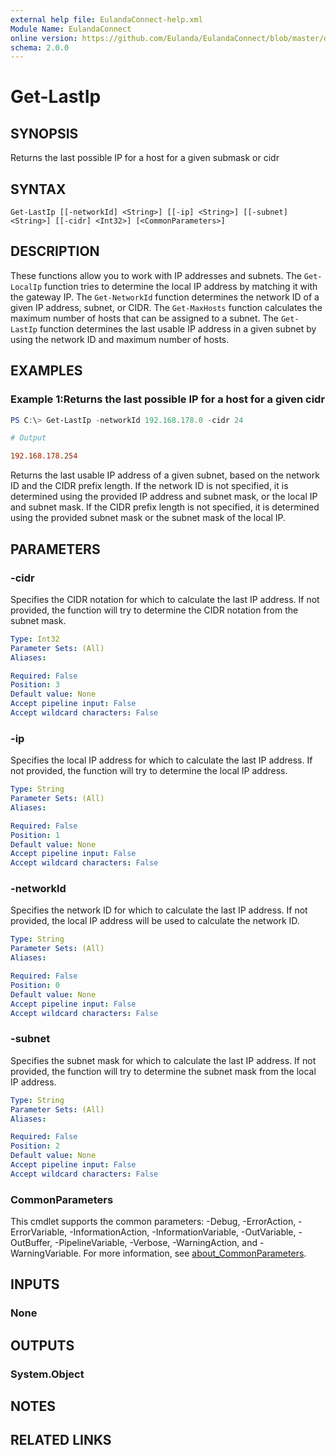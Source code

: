```yaml
---
external help file: EulandaConnect-help.xml
Module Name: EulandaConnect
online version: https://github.com/Eulanda/EulandaConnect/blob/master/docs/Get-LastIp.md
schema: 2.0.0
---
```


# Get-LastIp

## SYNOPSIS
Returns the last possible IP for a host for a given submask or cidr

## SYNTAX

```
Get-LastIp [[-networkId] <String>] [[-ip] <String>] [[-subnet] <String>] [[-cidr] <Int32>] [<CommonParameters>]
```

## DESCRIPTION
These functions allow you to work with IP addresses and subnets. The `Get-LocalIp` function tries to determine the local IP address by matching it with the gateway IP. The `Get-NetworkId` function determines the network ID of a given IP address, subnet, or CIDR. The `Get-MaxHosts` function calculates the maximum number of hosts that can be assigned to a subnet. The `Get-LastIp` function determines the last usable IP address in a given subnet by using the network ID and maximum number of hosts.

## EXAMPLES

### Example 1:Returns the last possible IP for a host for a given cidr
```powershell
PS C:\> Get-LastIp -networkId 192.168.178.0 -cidr 24
```

```ini
# Output

192.168.178.254
```

Returns the last usable IP address of a given subnet, based on the network ID and the CIDR prefix length. If the network ID is not specified, it is determined using the provided IP address and subnet mask, or the local IP and subnet mask. If the CIDR prefix length is not specified, it is determined using the provided subnet mask or the subnet mask of the local IP.

## PARAMETERS

### -cidr
Specifies the CIDR notation for which to calculate the last IP address. If not provided, the function will try to determine the CIDR notation from the subnet mask.

```yaml
Type: Int32
Parameter Sets: (All)
Aliases:

Required: False
Position: 3
Default value: None
Accept pipeline input: False
Accept wildcard characters: False
```

### -ip
Specifies the local IP address for which to calculate the last IP address. If not provided, the function will try to determine the local IP address.

```yaml
Type: String
Parameter Sets: (All)
Aliases:

Required: False
Position: 1
Default value: None
Accept pipeline input: False
Accept wildcard characters: False
```

### -networkId
Specifies the network ID for which to calculate the last IP address. If not provided, the local IP address will be used to calculate the network ID.

```yaml
Type: String
Parameter Sets: (All)
Aliases:

Required: False
Position: 0
Default value: None
Accept pipeline input: False
Accept wildcard characters: False
```

### -subnet
Specifies the subnet mask for which to calculate the last IP address. If not provided, the function will try to determine the subnet mask from the local IP address.

```yaml
Type: String
Parameter Sets: (All)
Aliases:

Required: False
Position: 2
Default value: None
Accept pipeline input: False
Accept wildcard characters: False
```

### CommonParameters
This cmdlet supports the common parameters: -Debug, -ErrorAction, -ErrorVariable, -InformationAction, -InformationVariable, -OutVariable, -OutBuffer, -PipelineVariable, -Verbose, -WarningAction, and -WarningVariable. For more information, see [about_CommonParameters](http://go.microsoft.com/fwlink/?LinkID=113216).

## INPUTS

### None

## OUTPUTS

### System.Object
## NOTES

## RELATED LINKS
